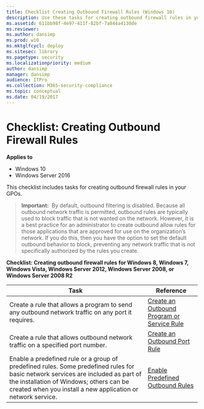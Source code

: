 ```yaml
---
title: Checklist Creating Outbound Firewall Rules (Windows 10)
description: Use these tasks for creating outbound firewall rules in your GPOs for Windows Defender Firewall with Advanced Security.
ms.assetid: 611bb98f-4e97-411f-82bf-7a844a4130de
ms.reviewer: 
ms.author: dansimp
ms.prod: w10
ms.mktglfcycl: deploy
ms.sitesec: library
ms.pagetype: security
ms.localizationpriority: medium
author: dansimp
manager: dansimp
audience: ITPro
ms.collection: M365-security-compliance
ms.topic: conceptual
ms.date: 04/19/2017
---
```


# Checklist: Creating Outbound Firewall Rules

**Applies to**
-   Windows 10
-   Windows Server 2016

This checklist includes tasks for creating outbound firewall rules in your GPOs.

>**Important:**  By default, outbound filtering is disabled. Because all outbound network traffic is permitted, outbound rules are typically used to block traffic that is not wanted on the network. However, it is a best practice for an administrator to create outbound allow rules for those applications that are approved for use on the organization’s network. If you do this, then you have the option to set the default outbound behavior to block, preventing any network traffic that is not specifically authorized by the rules you create.

**Checklist: Creating outbound firewall rules for Windows 8, Windows 7, Windows Vista, Windows Server 2012, Windows Server 2008, or Windows Server 2008 R2**

| Task | Reference |
| - | - |
| Create a rule that allows a program to send any outbound network traffic on any port it requires. | [Create an Outbound Program or Service Rule](create-an-outbound-program-or-service-rule.md)| 
| Create a rule that allows outbound network traffic on a specified port number. | [Create an Outbound Port Rule](create-an-outbound-port-rule.md)| 
| Enable a predefined rule or a group of predefined rules. Some predefined rules for basic network services are included as part of the installation of Windows; others can be created when you install a new application or network service. | [Enable Predefined Outbound Rules](enable-predefined-outbound-rules.md)| 

 

 

 





